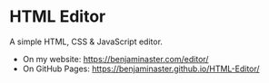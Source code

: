
# HTML Editor

A simple HTML, CSS & JavaScript editor.

- On my website: https://benjaminaster.com/editor/
- On GitHub Pages: https://benjaminaster.github.io/HTML-Editor/
